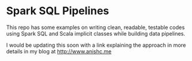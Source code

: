 # Spark SQL Pipelines

This repo has some examples on writing clean, readable, testable codes using Spark SQL and Scala implicit classes while building data pipelines.

I would be updating this soon with a link explaining the approach in more details in my blog at http://www.anishc.me



